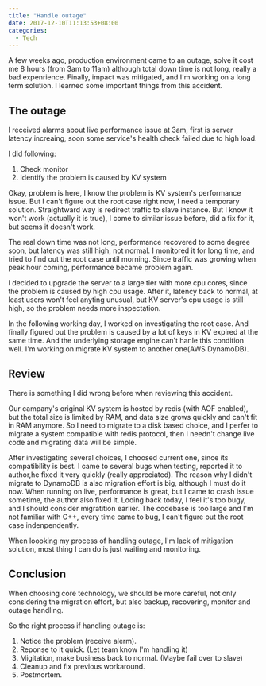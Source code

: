 ```yaml
---
title: "Handle outage"
date: 2017-12-10T11:13:53+08:00
categories:
  - Tech
---
```


A few weeks ago, production environment came to an outage, solve it cost me 8 hours (from 3am to 11am) although total down time is not long, really a bad expenrience. Finally, impact was mitigated, and I'm working on a long term solution. I learned some important things from this accident.

## The outage

I received alarms about live performance issue at 3am, first is server latency increaing, soon some service's health check failed due to high load.

I did following:

1. Check monitor
2. Identify the problem is caused by KV system

Okay, problem is here, I know the problem is KV system's performance issue. But I can't figure out the root case right now, I need a temporary solution.
Straightward way is redirect traffic to slave instance. But I know it won't work (actually it is true), I come to similar issue before, did a fix for it, but seems it doesn't work. 

The real down time was not long, performance recovered to some degree soon, but latency was still high, not normal. I monitored it for long time, and tried to find out the root case until morning. Since traffic was growing when peak hour coming, performance became problem again.

I decided to upgrade the server to a large tier with more cpu cores, since the problem is caused by high cpu usage. After it, latency back to normal, at least users won't feel anyting unusual, but KV server's cpu usage is still high, so the problem needs more inspectation.

In the following working day, I worked on investigating the root case. And finally figured out the problem is caused by a lot of keys in KV expired at the same time. And the underlying storage engine can't hanle this condition well. I'm working on migrate KV system to another one(AWS DynamoDB).

## Review

There is something I did wrong before when reviewing this accident.

Our campany's original KV system is hosted by redis (with AOF enabled), but the total size is limited by RAM, and data size grows quickly and can't fit in RAM anymore. So I need to migrate to a disk based choice, and I perfer to migrate a system compatible with redis protocol, then I needn't change live code and migrating data will be simple.

After investigating several choices, I choosed current one, since its compatibility is best. I came to several bugs when testing, reported it to author,he fixed it very quickly (really appreciated). The reason why I didn't migrate to DynamoDB is also migration effort is big, although I must do it now. When running on live, performance is great, but I came to crash issue sometime, the author also fixed it. Looing back today, I feel it's too bugy, and I should consider migratition earlier. The codebase is too large and I'm not familiar with C++, every time came to bug, I can't figure out the root case indenpendently.

When loooking my process of handling outage, I'm lack of mitigation solution, most thing I can do is just waiting and monitoring.

## Conclusion

When choosing core technology, we should be more careful, not only considering the migration effort, but also backup, recovering, monitor and outage handling.

So the right process if handling outage is:

1. Notice the problem (receive alerm).
2. Reponse to it quick. (Let team know I'm handling it)
3. Migitation, make business back to normal. (Maybe fail over to slave)
4. Cleanup and fix previous workaround.
5. Postmortem.
